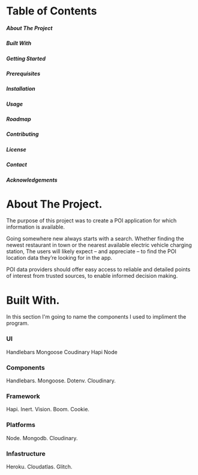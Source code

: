 <h1> Table of Contents </h1>
<h5> About The Project </h5>
<h5> Built With </h5>
<h5> Getting Started </h5>
<h5> Prerequisites </h5>
<h5> Installation </h5>
<h5> Usage </h5>
<h5> Roadmap </h5>
<h5> Contributing </h5>
<h5> License </h5>
<h5> Contact </h5>
<h5> Acknowledgements </h5>

<h1>  About The Project. </h1>
<p> The purpose of this project was to create a POI application for which information is available.

Going somewhere new always starts with a search. 
Whether finding the newest restaurant in town or the nearest available electric vehicle charging station, 
The users will likely expect – and appreciate – to find the POI location data they’re looking for in the app.

POI data providers should offer easy access to reliable and detailed points of interest from trusted sources, to enable informed decision making.  </p>

<h1>  Built With. </h1>

In this section I'm going to name the components I used to impliment the program.
   <h3> UI </h3>		 
	Handlebars		
	Mongoose	 
	Coudinary
	Hapi
	Node
	
<h3> Components </h3>
	Handlebars.
	Mongoose.
	Dotenv.
	Cloudinary. 

<h3> Framework </h3>
	Hapi.
	Inert.
	Vision.
	Boom.
	Cookie. 

<h3> Platforms </h3>
	 Node. 
	 Mongodb. 
	 Cloudinary. 

<h3> Infastructure </h3>
	 Heroku. 
	 Cloudatlas. 
	 Glitch. 
